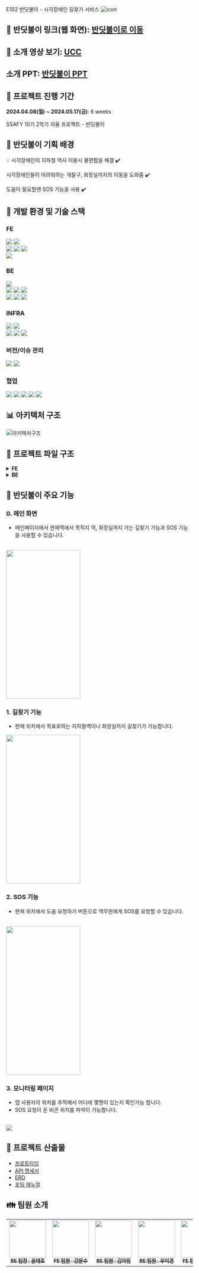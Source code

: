E102 반딧불이 - 시각장애인 길찾기 서비스
![icon](./readme_files/icon.png)

## :link: 반딧불이 링크(웹 화면): [반딧불이로 이동](https://banditbul.co.kr)
## :cinema: 소개 영상 보기: [UCC](https://www.youtube.com/watch?v=SGRwzu0fXKk)
## 소개 PPT: [반딧불이 PPT](https://www.miricanvas.com/v/137htix)

## :date: 프로젝트 진행 기간
**2024.04.08(월) ~ 2024.05.17(금)**: 6 weeks

SSAFY 10기 2학기 자율 프로젝트 - 반딧불이


## :cherry_blossom: 반딧불이 기획 배경
:bulb: 시각장애인의 지하철 역사 이용시 불편함을 해결 :heavy_check_mark:

시각장애인들이 어려워하는 개찰구, 화장실까지의 이동을 도와줌 :heavy_check_mark:

도움이 필요할땐 SOS 기능을 사용 :heavy_check_mark:

## :hammer: 개발 환경 및 기술 스택
### FE
<img src="https://img.shields.io/badge/JavaScript-F7DF1E?style=for-the-badge&logo=JavaScript&logoColor=white">
<img src="https://img.shields.io/badge/Tailwind_CSS-38B2AC?style=for-the-badge&logo=tailwind-css&logoColor=white"><br>
<img src="https://img.shields.io/badge/React-20232A?style=for-the-badge&logo=react&logoColor=61DAFB">
<img src="https://img.shields.io/badge/typescript-3178C6?style=for-the-badge&logo=typescript&logoColor=white">
<img src="https://img.shields.io/badge/Node.js-43853D?style=for-the-badge&logo=node.js&logoColor=white"><br>
<img src="https://img.shields.io/badge/flutter-02569B?style=for-the-badge&logo=flutter&logoColor=white">

### BE
<img src="https://img.shields.io/badge/Java-ED8B00?style=for-the-badge&logo=openjdk&logoColor=white"><br>
<img src="https://img.shields.io/badge/springboot-6DB33F?style=for-the-badge&logo=springboot&logoColor=white">
<img src="https://img.shields.io/badge/Hibernate-59666C?style=for-the-badge&logo=Hibernate&logoColor=white">
<img src="https://img.shields.io/badge/Gradle-02303A.svg?style=for-the-badge&logo=Gradle&logoColor=white"><br>
<img src="https://img.shields.io/badge/POSTGRESQL-4169E1?style=for-the-badge&logo=postgresql&logoColor=white">
<img src="https://img.shields.io/badge/redis-%23DD0031.svg?&style=for-the-badge&logo=redis&logoColor=white">
<img src="https://img.shields.io/badge/Spring_Security-6DB33F?style=for-the-badge&logo=Spring-Security&logoColor=white">

### INFRA
<img src="https://img.shields.io/badge/amazonec2-FF9900?style=for-the-badge&logo=amazonec2&logoColor=white">
<img src="https://img.shields.io/badge/amazonrds-527FFF?style=for-the-badge&logo=amazonrds&logoColor=white"><br>
<img src="https://img.shields.io/badge/Jenkins-D24939?style=for-the-badge&logo=Jenkins&logoColor=white">
<img src="https://img.shields.io/badge/docker-%230db7ed.svg?style=for-the-badge&logo=docker&logoColor=white">

<img src="https://img.shields.io/badge/nginx-009639?style=for-the-badge&logo=nginx&logoColor=white">

### 버전/이슈 관리
<img src="https://img.shields.io/badge/GitLab-330F63?style=for-the-badge&logo=gitlab&logoColor=white"> <img src="https://img.shields.io/badge/GIT-E44C30?style=for-the-badge&logo=git&logoColor=white">


### 협업
<img src="https://img.shields.io/badge/Mattermost-0058CC?style=for-the-badge&logo=Mattermost&logoColor=white"> <img src="https://img.shields.io/badge/Gerrit-EEEEEE?style=for-the-badge&logo=gerrit&logoColor=white"/>
<img src="https://img.shields.io/badge/Figma-F24E1E?style=for-the-badge&logo=figma&logoColor=white">
<img src="https://img.shields.io/badge/Notion-%23000000.svg?style=for-the-badge&logo=notion&logoColor=white">
<img src="https://img.shields.io/badge/Jira-0052CC?style=for-the-badge&logo=Jira&logoColor=white">


## :bar_chart: 아키텍처 구조
![아키텍처구조](./readme_files/아키텍처구조도.png)

## :file_folder: 프로젝트 파일 구조

<details>
<summary><b>FE</b></summary>
<details>
  <summary><b>WEB</b></summary>
  <pre>
  <code>
  web
├─ .eslintrc.cjs
├─ .gitignore
├─ index.html
├─ package-lock.json
├─ package.json
├─ postcss.config.js
├─ public
│  └─ vite.svg
├─ README.md
├─ src
│  ├─ App.tsx
│  ├─ assets
│  │  ├─ addBeaconInfo.png
│  │  ├─ blue.gif
│  │  ├─ blueBeacon.gif
│  │  ├─ blueBeacon2.gif
│  │  ├─ default.gif
│  │  ├─ defaultBeacon.gif
│  │  ├─ IconArrowPrev.svg
│  │  ├─ IconDelete.png
│  │  ├─ IconDelete.svg
│  │  ├─ IconDownArrow.svg
│  │  ├─ IconElevator.svg
│  │  ├─ IconElevatorWhite.svg
│  │  ├─ IconEscalator.svg
│  │  ├─ IconEscalatorWhite.svg
│  │  ├─ IconExit.svg
│  │  ├─ IconExitWhite.svg
│  │  ├─ IconGate.svg
│  │  ├─ IconGateWhite.svg
│  │  ├─ IconInfo.svg
│  │  ├─ IconInfoWhite.svg
│  │  ├─ IconStair.svg
│  │  ├─ IconStairWhite.svg
│  │  ├─ iconStationTitle.png
│  │  ├─ IconUser.svg
│  │  ├─ id.png
│  │  ├─ loginBg.png
│  │  ├─ mainBackground.png
│  │  ├─ pw.png
│  │  ├─ red.gif
│  │  ├─ redBeacon.gif
│  │  ├─ redBeacon2.gif
│  │  ├─ testBg.png
│  │  ├─ yellow.gif
│  │  └─ yellowBeacon.gif
│  ├─ components
│  │  ├─ addBeacon
│  │  │  ├─ beaconTypeComponent.module.css
│  │  │  └─ beaconTypeComponent.tsx
│  │  ├─ header.tsx
│  │  ├─ Login.tsx
│  │  ├─ map.module.css
│  │  ├─ Map.tsx
│  │  ├─ Privacy.tsx
│  │  └─ slideToggle
│  │     ├─ EdgeToggle.tsx
│  │     └─ toggle.tsx
│  ├─ index.css
│  ├─ main.tsx
│  ├─ store.tsx
│  ├─ util
│  │  ├─ axios.ts
│  │  ├─ type.tsx
│  │  └─ WebSocketUtils.ts
│  └─ vite-env.d.ts
├─ tailwind.config.js
├─ tsconfig.json
├─ tsconfig.node.json
└─ vite.config.ts
  </code>
  </pre>
</details>
<details>
  <summary><b>APP</b></summary>
  <pre>
  <code>
  application
├─ .env
├─ .gitignore
├─ .metadata
├─ .vscode
│  ├─ launch.json
│  └─ settings.json
├─ analysis_options.yaml
├─ android
│  ├─ app
│  │  ├─ build.gradle
│  │  ├─ key.jks
│  │  └─ src
│  │     ├─ debug
│  │     │  └─ AndroidManifest.xml
│  │     ├─ main
│  │     │  ├─ AndroidManifest.xml
│  │     │  ├─ java
│  │     │  │  └─ io
│  │     │  │     └─ flutter
│  │     │  │        └─ plugins
│  │     │  │           └─ GeneratedPluginRegistrant.java
│  │     │  ├─ kotlin
│  │     │  │  └─ blind
│  │     │  │     └─ banditbul
│  │     │  │        └─ MainActivity.kt
│  │     │  └─ res
│  │     │     ├─ drawable
│  │     │     ├─ drawable-hdpi
│  │     │     ├─ drawable-mdpi
│  │     │     ├─ drawable-night-hdpi
│  │     │     ├─ drawable-night-mdpi
│  │     │     ├─ drawable-night-xhdpi
│  │     │     ├─ drawable-night-xxhdpi
│  │     │     ├─ drawable-night-xxxhdpi
│  │     │     ├─ drawable-v21
│  │     │     ├─ drawable-xhdpi
│  │     │     ├─ drawable-xxhdpi
│  │     │     ├─ drawable-xxxhdpi
│  │     │     ├─ mipmap-hdpi
│  │     │     ├─ mipmap-mdpi
│  │     │     ├─ mipmap-xhdpi
│  │     │     ├─ mipmap-xxhdpi
│  │     │     ├─ mipmap-xxxhdpi
│  │     │     ├─ values
│  │     │     ├─ values-night
│  │     │     ├─ values-night-v31
│  │     │     └─ values-v31
│  │     └─ profile
│  │        └─ AndroidManifest.xml
│  ├─ build.gradle
│  ├─ gradle
│  │  └─ wrapper
│  │     ├─ gradle-wrapper.jar
│  │     └─ gradle-wrapper.properties
│  ├─ gradle.properties
│  ├─ gradlew
│  ├─ gradlew.bat
│  ├─ key.properties
│  ├─ local.properties
│  └─ settings.gradle
├─ assets
│  ├─ fonts
│  │  ├─ Pretendard-Black.ttf
│  │  ├─ Pretendard-Bold.ttf
│  │  ├─ Pretendard-ExtraBold.ttf
│  │  ├─ Pretendard-ExtraLight.ttf
│  │  ├─ Pretendard-Light.ttf
│  │  ├─ Pretendard-Medium.ttf
│  │  ├─ Pretendard-Regular.ttf
│  │  ├─ Pretendard-SemiBold.ttf
│  │  ├─ Pretendard-Thin.ttf
│  │  ├─ SB 어그로 B.ttf
│  │  ├─ SB 어그로 L.ttf
│  │  └─ SB 어그로 M.ttf
│  ├─ icons
│  ├─ images
│  │  ├─ bandi_bug.png
│  │  ├─ bandi_bug_light.png
│  │  ├─ bandi_bug_light_red.png
│  │  ├─ navigation
│  │  ├─ search_road.png
│  │  ├─ search_text.png
│  │  ├─ search_toilet.png
│  │  ├─ search_voice.png
│  │  ├─ sos.png
│  │  ├─ splash
│  │  ├─ star_background.png
│  │  ├─ voice_button.png
│  │  └─ voice_recording.gif
│  ├─ sounds
│  │  ├─ start_beep.mp3
│  │  └─ stop_beep.mp3
│  └─ voice
│     └─ accept.mp3
├─ env
├─ flutter_native_splash.yaml
├─ ios
│  ├─ Flutter
│  │  ├─ AppFrameworkInfo.plist
│  │  ├─ Debug.xcconfig
│  │  ├─ flutter_export_environment.sh
│  │  ├─ Generated.xcconfig
│  │  └─ Release.xcconfig
│  ├─ Runner
│  │  ├─ AppDelegate.swift
│  │  ├─ Assets.xcassets
│  │  │  ├─ AppIcon.appiconset
│  │  │  │  ├─ Contents.json
│  │  │  ├─ LaunchBackground.imageset
│  │  │  │  ├─ background.png
│  │  │  │  └─ Contents.json
│  │  │  └─ LaunchImage.imageset
│  │  │     ├─ Contents.json
│  │  │     ├─ LaunchImage.png
│  │  │     ├─ LaunchImage@2x.png
│  │  │     ├─ LaunchImage@3x.png
│  │  │     └─ README.md
│  │  ├─ Base.lproj
│  │  │  ├─ LaunchScreen.storyboard
│  │  │  └─ Main.storyboard
│  │  ├─ GeneratedPluginRegistrant.h
│  │  ├─ GeneratedPluginRegistrant.m
│  │  ├─ Info.plist
│  │  └─ Runner-Bridging-Header.h
│  ├─ Runner.xcodeproj
│  │  ├─ project.pbxproj
│  │  ├─ project.xcworkspace
│  │  │  ├─ contents.xcworkspacedata
│  │  │  └─ xcshareddata
│  │  │     ├─ IDEWorkspaceChecks.plist
│  │  │     └─ WorkspaceSettings.xcsettings
│  │  └─ xcshareddata
│  │     └─ xcschemes
│  │        └─ Runner.xcscheme
│  ├─ Runner.xcworkspace
│  │  ├─ contents.xcworkspacedata
│  │  └─ xcshareddata
│  │     ├─ IDEWorkspaceChecks.plist
│  │     └─ WorkspaceSettings.xcsettings
│  └─ RunnerTests
│     └─ RunnerTests.swift
├─ lib
│  ├─ main.dart
│  ├─ scanBeacon
│  │  ├─ scan_screen.dart
│  │  ├─ snackbar.dart
│  │  └─ utils.dart
│  ├─ screens
│  │  ├─ arrive_page
│  │  │  └─ arrive_page.dart
│  │  ├─ main_page
│  │  │  ├─ main_page.dart
│  │  │  └─ widgets
│  │  │     └─ main_search_page.dart
│  │  ├─ navigation_page
│  │  │  └─ navigation_page.dart
│  │  ├─ search_page
│  │  │  ├─ backup
│  │  │  │  ├─ search_text_page_backup.dart
│  │  │  │  └─ search_voice_page_backup.dart
│  │  │  ├─ search_page.dart
│  │  │  ├─ search_text_page.dart
│  │  │  ├─ search_voice_page.dart
│  │  │  └─ widgets
│  │  │     ├─ chat_bubble.dart
│  │  │     └─ write_chat_bubble.dart
│  │  └─ sos_page
│  │     ├─ sos_page.dart
│  │     └─ widgets
│  │        ├─ sos_page_accept.dart
│  │        └─ sos_page_wait.dart
│  ├─ store
│  │  ├─ BeaconController.dart
│  │  ├─ MainController.dart
│  │  ├─ RouteController.dart
│  │  └─ SessionController.dart
│  ├─ test_navigate_page.dart
│  ├─ test_page.dart
│  └─ util
│     ├─ beacon_scanner.dart
│     ├─ dotted_border_text.dart
│     ├─ location.dart
│     ├─ neon_border_button.dart
│     ├─ stt_function.dart
│     ├─ title_bar.dart
│     ├─ tts_function.dart
│     ├─ voice_recognition_service.dart
│     └─ websocket.dart
├─ linux
│  ├─ CMakeLists.txt
│  ├─ flutter
│  │  ├─ CMakeLists.txt
│  │  └─ generated_plugin_registrant.cc
│  ├─ main.cc
│  ├─ my_application.cc
│  └─ my_application.h
├─ macos
│  ├─ Flutter
│  │  ├─ ephemeral
│  │  │  ├─ Flutter-Generated.xcconfig
│  │  │  └─ flutter_export_environment.sh
│  │  ├─ Flutter-Debug.xcconfig
│  │  ├─ Flutter-Release.xcconfig
│  │  └─ GeneratedPluginRegistrant.swift
│  ├─ Runner
│  │  ├─ AppDelegate.swift
│  │  ├─ Assets.xcassets
│  │  │  └─ AppIcon.appiconset
│  │  │     ├─ app_icon_1024.png
│  │  │     ├─ app_icon_128.png
│  │  │     ├─ app_icon_16.png
│  │  │     ├─ app_icon_256.png
│  │  │     ├─ app_icon_32.png
│  │  │     ├─ app_icon_512.png
│  │  │     ├─ app_icon_64.png
│  │  │     └─ Contents.json
│  │  ├─ Base.lproj
│  │  │  └─ MainMenu.xib
│  │  ├─ Info.plist
│  │  └─ MainFlutterWindow.swift
│  ├─ Runner.xcodeproj
│  │  ├─ project.pbxproj
│  │  └─ xcshareddata
│  │     └─ xcschemes
│  │        └─ Runner.xcscheme
│  ├─ Runner.xcworkspace
│  │  └─ xcshareddata
│  │     └─ IDEWorkspaceChecks.plist
│  └─ RunnerTests
│     └─ RunnerTests.swift
├─ pubspec.lock
├─ pubspec.yaml
├─ README.md
├─ test
│  └─ widget_test.dart
├─ web
│  ├─ favicon.png
│  ├─ icons
│  │  ├─ Icon-192.png
│  │  ├─ Icon-512.png
│  │  ├─ Icon-maskable-192.png
│  │  └─ Icon-maskable-512.png
│  ├─ index.html
│  ├─ manifest.json
│  └─ splash
│     └─ img
│        ├─ dark-1x.png
│        ├─ dark-2x.png
│        ├─ dark-3x.png
│        ├─ dark-4x.png
│        ├─ light-1x.png
│        ├─ light-2x.png
│        ├─ light-3x.png
│        └─ light-4x.png
└─ windows
   ├─ CMakeLists.txt
   ├─ flutter
   │  ├─ CMakeLists.txt
   │  └─ generated_plugin_registrant.cc
   ├─ runner
      ├─ CMakeLists.txt
      ├─ flutter_window.cpp
      ├─ flutter_window.h
      ├─ main.cpp
      ├─ resource.h
      ├─ resources
      │  └─ app_icon.ico
      ├─ runner.exe.manifest
      ├─ Runner.rc
      ├─ utils.cpp
      ├─ utils.h
      ├─ win32_window.cpp
      └─ win32_window.h

  </code>
  </pre>
</details>
</details>


<details>
<summary><b>BE</b></summary>
<pre>
<code>
bandi
├─ .gitignore
├─ Dockerfile
├─ gradle
│  └─ wrapper
│     ├─ gradle-wrapper.jar
│     └─ gradle-wrapper.properties
├─ gradlew
├─ gradlew.bat
└─ src
   ├─ main
   │  ├─ java
   │  │  └─ org
   │  │     └─ banditbul
   │  │        └─ bandi
   │  │           ├─ BandiApplication.java
   │  │           ├─ beacon
   │  │           │  ├─ controller
   │  │           │  │  └─ BeaconController.java
   │  │           │  ├─ dto
   │  │           │  │  ├─ BeaconDto.java
   │  │           │  │  ├─ BeaconInfoDto.java
   │  │           │  │  ├─ FloorInfoDto.java
   │  │           │  │  ├─ IndvBeacon.java
   │  │           │  │  └─ SosDto.java
   │  │           │  ├─ entity
   │  │           │  │  ├─ Beacon.java
   │  │           │  │  └─ BeaconTYPE.java
   │  │           │  ├─ repository
   │  │           │  │  └─ BeaconRepository.java
   │  │           │  └─ service
   │  │           │     └─ BeaconService.java
   │  │           ├─ common
   │  │           │  ├─ BaseEntity.java
   │  │           │  ├─ Dir.java
   │  │           │  ├─ ErrorMessage.java
   │  │           │  ├─ exception
   │  │           │  │  ├─ EntityNotFoundException.java
   │  │           │  │  ├─ ExistException.java
   │  │           │  │  ├─ PasswordIncorrectException.java
   │  │           │  │  ├─ SessionAuthenticationEntryPoint.java
   │  │           │  │  └─ SessionNotFoundException.java
   │  │           │  ├─ GlobalExceptionHandler.java
   │  │           │  ├─ HttpStatusEnum.java
   │  │           │  └─ Message.java
   │  │           ├─ config
   │  │           │  ├─ CorsConfig.java
   │  │           │  ├─ RedisConfig.java
   │  │           │  ├─ SecurityConfig.java
   │  │           │  └─ UserAuthenticationFilter.java
   │  │           ├─ edge
   │  │           │  ├─ controller
   │  │           │  │  └─ EdgeController.java
   │  │           │  ├─ dto
   │  │           │  │  ├─ CheckPointDto.java
   │  │           │  │  ├─ EdgeDto.java
   │  │           │  │  ├─ IndvEdge.java
   │  │           │  │  └─ ResultRouteDto.java
   │  │           │  ├─ entity
   │  │           │  │  └─ Edge.java
   │  │           │  ├─ repository
   │  │           │  │  └─ EdgeRepository.java
   │  │           │  └─ service
   │  │           │     └─ EdgeService.java
   │  │           ├─ elevator
   │  │           │  ├─ dto
   │  │           │  │  └─ ElevatorDto.java
   │  │           │  ├─ entity
   │  │           │  │  └─ Elevator.java
   │  │           │  └─ repository
   │  │           │     └─ ElevatorRepository.java
   │  │           ├─ escalator
   │  │           │  ├─ dto
   │  │           │  │  └─ EscalatorDto.java
   │  │           │  ├─ entity
   │  │           │  │  └─ Escalator.java
   │  │           │  └─ repository
   │  │           │     └─ EscalatorRepository.java
   │  │           ├─ exit
   │  │           │  ├─ dto
   │  │           │  │  └─ ExitDto.java
   │  │           │  ├─ entity
   │  │           │  │  └─ Exit.java
   │  │           │  └─ repository
   │  │           │     └─ ExitRepository.java
   │  │           ├─ gate
   │  │           │  ├─ dto
   │  │           │  │  └─ GateDto.java
   │  │           │  ├─ entity
   │  │           │  │  └─ Gate.java
   │  │           │  └─ repository
   │  │           │     └─ GateRepository.java
   │  │           ├─ point
   │  │           │  ├─ dto
   │  │           │  │  └─ PointDto.java
   │  │           │  ├─ entity
   │  │           │  │  └─ Point.java
   │  │           │  ├─ repository
   │  │           │  │  └─ PointRepository.java
   │  │           │  └─ service
   │  │           │     └─ PointService.java
   │  │           ├─ redis
   │  │           │  └─ controller
   │  │           │     └─ RedisController.java
   │  │           ├─ screendoor
   │  │           │  ├─ dto
   │  │           │  │  └─ ScreendoorDto.java
   │  │           │  ├─ entity
   │  │           │  │  └─ Screendoor.java
   │  │           │  └─ repository
   │  │           │     └─ ScreendoorRepository.java
   │  │           ├─ stair
   │  │           │  ├─ dto
   │  │           │  │  └─ StairDto.java
   │  │           │  ├─ entity
   │  │           │  │  └─ Stair.java
   │  │           │  └─ repository
   │  │           │     └─ StairRepository.java
   │  │           ├─ station
   │  │           │  ├─ auth
   │  │           │  │  ├─ PrincipalDetails.java
   │  │           │  │  └─ PrincipalDetailsService.java
   │  │           │  ├─ controller
   │  │           │  │  └─ StationController.java
   │  │           │  ├─ dto
   │  │           │  │  ├─ LoginDto.java
   │  │           │  │  ├─ SignUpDto.java
   │  │           │  │  ├─ StationInfoDto.java
   │  │           │  │  └─ StationSessionDto.java
   │  │           │  ├─ entity
   │  │           │  │  └─ Station.java
   │  │           │  ├─ repository
   │  │           │  │  └─ StationRepository.java
   │  │           │  └─ service
   │  │           │     └─ StationService.java
   │  │           ├─ test
   │  │           │  ├─ MessageDto.java
   │  │           │  ├─ SOSService.java
   │  │           │  ├─ SOSSession.java
   │  │           │  ├─ Type.java
   │  │           │  ├─ WebSocketConfig.java
   │  │           │  └─ WebSocketHandler.java
   │  │           └─ toilet
   │  │              ├─ dto
   │  │              │  └─ ToiletDto.java
   │  │              ├─ entity
   │  │              │  └─ Toilet.java
   │  │              └─ repository
   │  │                 └─ ToiletRepository.java
   │  └─ resources
   │     ├─ application-test.yml
   │     └─ application.yml
   └─ test
      └─ java
         └─ org
            └─ banditbul
               └─ bandi
                  ├─ BandiApplicationTests.java
                  ├─ beacon
                  │  └─ service
                  │     └─ BeaconServiceTest.java
                  └─ beaconcoor
                     └─ service
                        └─ BeaconcoorServiceTest.java
 </code>
 </pre>
</details>



## :sparkler: 반딧불이 주요 기능
### 0. 메인 화면
- 메인페이지에서 현재역에서 목적지 역, 화장실까지 가는 길찾기 기능과 SOS 기능을 사용할 수 있습니다.
<br>
<img src="./readme_files/메인페이지.jpg" width="200px" height="400px">

### 1. 길찾기 기능
- 현재 위치에서 목표로하는 지하철역이나 화장실까지 길찾기가 가능합니다.
<img src="./readme_files/길안내.gif" width="200px" height="400px">

### 2. SOS 기능
- 현재 위치에서 도움 요청하기 버튼으로 역무원에게 SOS를 요청할 수 있습니다.
<br>
<img src="./readme_files/도움요청접수.gif" width="200px" height="400px">

### 3. 모니터링 페이지
- 앱 사용자의 위치를 추적해서 어디에 몇명이 있는지 확인가능 합니다.
- SOS 요청이 온 비콘 위치를 파악이 가능합니다.
<br>
<img src="./readme_files/모니터링.gif">


## :memo: 프로젝트 산출물
- [프로토타입](https://www.figma.com/design/1NuhYsXKYgQ7yBdlf5K6bw/%EB%B0%98%EB%94%A7%EB%B6%88%EC%9D%B4?node-id=0-1&t=0te8ipivObtRz7Pq-0)
- [API 명세서](https://www.notion.so/ca30758094e2428d8c77a3b9a2d7967c?v=488b4874a45f42b7bc9de9bb810dc361)
- [ERD](https://www.erdcloud.com/d/M6pxrgNRqzHRv6Sqa)
- [포팅 매뉴얼](https://lab.ssafy.com/s10-final/S10P31E102/-/blob/master/exec/%ED%8F%AC%ED%8C%85%EB%A7%A4%EB%89%B4%EC%96%BC.md?ref_type=heads)


## :family: 팀원 소개
<table>
  <tbody>
    <tr>
      <td align="center"><a href="https://github.com/ttaho"><img src="./readme_files/윤태호.png" width="100px;" alt=""/><br /><sub><b>BE 팀장 : 윤태호</b></sub></a><br /></td>
      <td align="center"><a href="https://github.com/MunsooKang"><img src="./readme_files/강문수.png" width="100px;" alt=""/><br /><sub><b>FE 팀원 : 강문수</b></sub></a><br /></td>
      <td align="center"><a href="https://github.com/arim-kim"><img src="./readme_files/김아림.png" width="100px;" alt=""/><br /><sub><b>BE 팀원 : 김아림</b></sub></a><br /></td>
      <td align="center"><a href="https://github.com/makie082"><img src="./readme_files/우미경.png" width="100px;" alt=""/><br /><sub><b>BE 팀원 : 우미경</b></sub></a><br /></td>
      <td align="center"><a href="https://github.com/dogfish000"><img src="./readme_files/윤태우.png" width="100px;" alt=""/><br /><sub><b>FE 팀원 : 윤태우</b></sub></a><br /></td>
      <td align="center"><a href="https://github.com/RaelJung"><img src="./readme_files/정라엘.png" width="100px;" alt=""/><br /><sub><b>FE 팀원 : 정라엘</b></sub></a><br /></td>
    </tr>
  </tbody>
</table>
